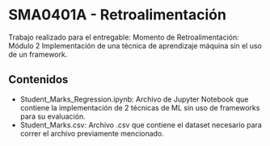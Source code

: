 # SMA0401A - Retroalimentación

Trabajo realizado para el entregable: Momento de Retroalimentación: Módulo 2 Implementación de una técnica de aprendizaje máquina sin el uso de un framework.

## Contenidos 

* Student_Marks_Regression.ipynb: Archivo de Jupyter Notebook que contiene la implementación de 2 técnicas de ML sin uso de frameworks para su evaluación.
* Student_Marks.csv: Archivo .csv que contiene el dataset necesario para correr el archivo previamente mencionado.